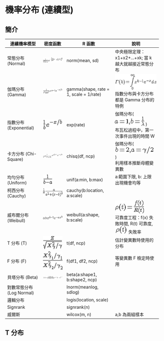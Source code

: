 # 機率分布 (連續型)

## 簡介

| 連續機率模型 | 密度函數 | R 函數 | 說明 |
|--------------|----------|--------|------|
| 常態分布(Normal) |  ![](../timg/b0aca724e39e.jpg)  | norm(mean, sd) | 中央極限定理：x1+x2+...+xk; 當 k 越大就越接近常態分布 | 
| 伽瑪分布 (Gamma) |  ![](../timg/7a2f5a287065.jpg)  | gamma(shape, rate = 1, scale = 1/rate) |   ![](../timg/c63269e21148.jpg)  <br/>  指數分布與卡方分布都是 Gamma 分布的特例 |
| 指數分布	(Exponential)|  ![](../timg/71075ebb0855.jpg)  | exp(rate) | 伽瑪分布( ![](../timg/ad965fa877cb.jpg) ) <br/> 布瓦松過程中，第一次事件出現的時間 W |
| 卡方分布 (Chi-Square) |   ![](../timg/1c1902be8fc6.jpg)  | chisq(df, ncp) | 伽瑪分布(  ![](../timg/10fe70a365dc.jpg)  ) <br/> 利用樣本推斷母體變異數 | 
| 均勻分布 (Uniform) |  ![](../timg/d199631f1413.jpg)  | unif(a:min, b:max) | a:範圍下限, b: 上限 <br/> 出現機會均等 |
| 柯西分布 (Cauchy) |  ![](../timg/868c8083bf08.jpg)  | cauchy(b:location, a:scale)  | |
| 威布爾分布 (Weibull)|  ![](../timg/d1d29714916b.jpg)  | weibull(a:shape, b:scale) |  ![](../timg/787bf9141c33.jpg)  <br/> 可靠度工程：f(x) 失敗時間, R(t) 可靠度, ![](../timg/5cba230c35b4.jpg)  失敗率 |
| T 分布 (T)	|  ![](../timg/47685e30d909.jpg)  | t(df, ncp) | 估計變異數時使用的分布 | 
| F 分布 (F)	|  ![](../timg/984c910d56d9.jpg)  |  f(df1, df2, ncp) | 等變異數 F 檢定時使用 | 
| 貝塔分布 (Beta) |  ![](../timg/6e86d1feb294.jpg)   | beta(a:shape1, b:shape2, ncp) |  | 
| 對數常態分布	 (Log Normal) | |  lnorm(meanlog, sdlog) | | 
| 邏輯分布	| | logis(location, scale)	| |
| Signrank	| | signrank(n)	| |
| 威爾斯	| | wilcox(m, n) | a,b 為兩組樣本 | 

## T 分布

